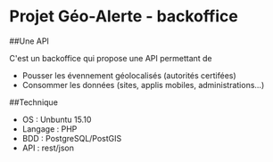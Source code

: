 # Projet Géo-Alerte - backoffice

##Une API

C'est un backoffice qui propose une API permettant de 
- Pousser les évennement géolocalisés (autorités certifées)
- Consommer les données (sites, applis mobiles, administrations...)

##Technique

- OS : Unbuntu 15.10
- Langage : PHP
- BDD : PostgreSQL/PostGIS
- API : rest/json




